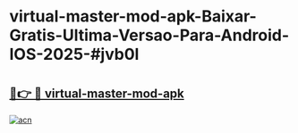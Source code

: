 # virtual-master-mod-apk-Baixar-Gratis-Ultima-Versao-Para-Android-IOS-2025-#jvb0l

# <h2><a href="https://ainizakaria.my?title=virtual-master-mod-apk&ref=24M">🔗👉 🔴 virtual-master-mod-apk</a></h2>

[![acn](https://github.com/user-attachments/assets/0f9c940e-d8b0-45ae-aac7-cd30a18b3e1c)](https://ainizakaria.my?title=virtual-master-mod-apk&ref=24M)

